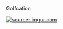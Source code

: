 Golfcation

<a href="https://imgur.com/a/ibnfgvB"><img src="https://imgur.com/a/ibnfgvB.png" title="source: imgur.com" /></a>